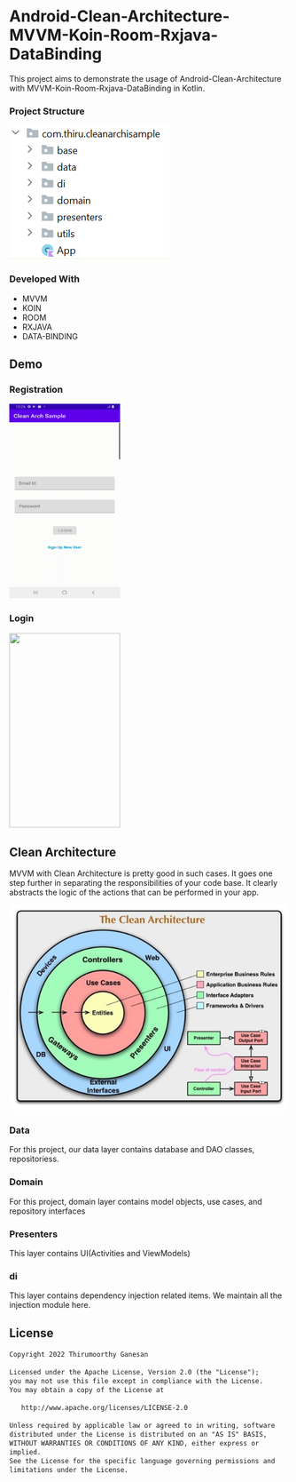 # Android-Clean-Architecture-MVVM-Koin-Room-Rxjava-DataBinding
This project aims to demonstrate the usage of Android-Clean-Architecture with MVVM-Koin-Room-Rxjava-DataBinding in Kotlin.

### Project Structure
![](screenshots/project-structure.png)

### Developed With
* MVVM
* KOIN
* ROOM
* RXJAVA
* DATA-BINDING

## Demo
### Registration
<img src="screenshots/Register.gif" width="200" height="350">

### Login
<img src="screenshots/Login.gif" width="200" height="350">

## Clean Architecture
MVVM with Clean Architecture is pretty good in such cases. It goes one step further in separating the responsibilities of your code base. It clearly abstracts the logic of the actions that can be performed in your app.

![](screenshots/Clean-Archtecture.png)

### Data
For this project, our data layer contains database and DAO classes, repositoriess.

### Domain
For this project, domain layer contains model objects, use cases, and repository interfaces

### Presenters
 This layer contains UI(Activities and ViewModels)
 
 ### di
 This layer contains dependency injection related items. We maintain all the injection module here.
 
## License
```
Copyright 2022 Thirumoorthy Ganesan 

Licensed under the Apache License, Version 2.0 (the "License");
you may not use this file except in compliance with the License.
You may obtain a copy of the License at

   http://www.apache.org/licenses/LICENSE-2.0

Unless required by applicable law or agreed to in writing, software
distributed under the License is distributed on an "AS IS" BASIS,
WITHOUT WARRANTIES OR CONDITIONS OF ANY KIND, either express or implied.
See the License for the specific language governing permissions and
limitations under the License.

```
